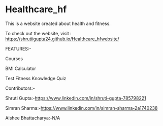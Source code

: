 # Healthcare_hf
This is a website created about health and fitness.

To check out the website, visit :
https://shrutiigupta24.github.io/Healthcare_hfwebsite/


FEATURES:-

Courses

BMI Calculator

Test Fitness Knowledge Quiz


Contributors:-

Shruti Gupta:-https://www.linkedin.com/in/shruti-gupta-785798221

Simran Sharma:-https://www.linkedin.com/in/simran-sharma-2a1740238

Aishee Bhattacharya:-N/A

